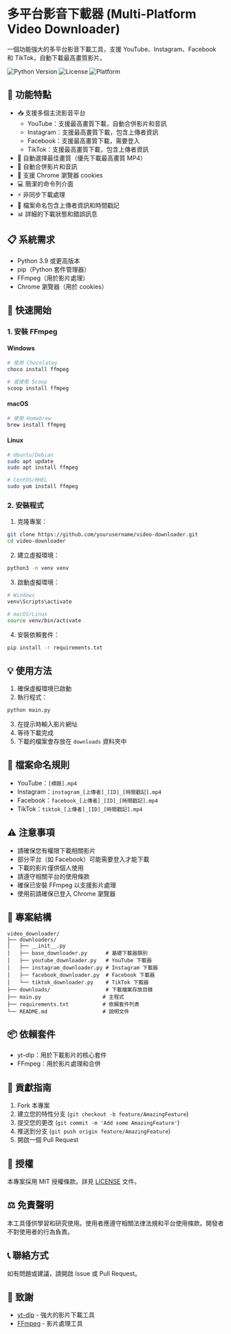 # 多平台影音下載器 (Multi-Platform Video Downloader)

一個功能強大的多平台影音下載工具，支援 YouTube、Instagram、Facebook 和 TikTok，自動下載最高畫質影片。

![Python Version](https://img.shields.io/badge/python-3.9%2B-blue)
![License](https://img.shields.io/badge/license-MIT-green)
![Platform](https://img.shields.io/badge/platform-Windows%20%7C%20macOS%20%7C%20Linux-lightgrey)

## 🌟 功能特點

- 📥 支援多個主流影音平台
  - YouTube：支援最高畫質下載，自動合併影片和音訊
  - Instagram：支援最高畫質下載，包含上傳者資訊
  - Facebook：支援最高畫質下載，需要登入
  - TikTok：支援最高畫質下載，包含上傳者資訊
- 🎥 自動選擇最佳畫質（優先下載最高畫質 MP4）
- 🔄 自動合併影片和音訊
- 🔐 支援 Chrome 瀏覽器 cookies
- 💻 簡潔的命令列介面
- ⚡ 非同步下載處理
- 📝 檔案命名包含上傳者資訊和時間戳記
- 📊 詳細的下載狀態和錯誤訊息

## 📋 系統需求

- Python 3.9 或更高版本
- pip（Python 套件管理器）
- FFmpeg（用於影片處理）
- Chrome 瀏覽器（用於 cookies）

## 🚀 快速開始

### 1. 安裝 FFmpeg

#### Windows
```bash
# 使用 Chocolatey
choco install ffmpeg

# 或使用 Scoop
scoop install ffmpeg
```

#### macOS
```bash
# 使用 Homebrew
brew install ffmpeg
```

#### Linux
```bash
# Ubuntu/Debian
sudo apt update
sudo apt install ffmpeg

# CentOS/RHEL
sudo yum install ffmpeg
```

### 2. 安裝程式

1. 克隆專案：
```bash
git clone https://github.com/yourusername/video-downloader.git
cd video-downloader
```

2. 建立虛擬環境：
```bash
python3 -m venv venv
```

3. 啟動虛擬環境：
```bash
# Windows
venv\Scripts\activate

# macOS/Linux
source venv/bin/activate
```

4. 安裝依賴套件：
```bash
pip install -r requirements.txt
```

## 💡 使用方法

1. 確保虛擬環境已啟動
2. 執行程式：
```bash
python main.py
```
3. 在提示時輸入影片網址
4. 等待下載完成
5. 下載的檔案會存放在 `downloads` 資料夾中

## 📁 檔案命名規則

- YouTube：`[標題].mp4`
- Instagram：`instagram_[上傳者]_[ID]_[時間戳記].mp4`
- Facebook：`facebook_[上傳者]_[ID]_[時間戳記].mp4`
- TikTok：`tiktok_[上傳者]_[ID]_[時間戳記].mp4`

## ⚠️ 注意事項

- 請確保您有權限下載相關影片
- 部分平台（如 Facebook）可能需要登入才能下載
- 下載的影片僅供個人使用
- 請遵守相關平台的使用條款
- 確保已安裝 FFmpeg 以支援影片處理
- 使用前請確保已登入 Chrome 瀏覽器

## 📂 專案結構

```
video_downloader/
├── downloaders/
│   ├── __init__.py
│   ├── base_downloader.py      # 基礎下載器類別
│   ├── youtube_downloader.py   # YouTube 下載器
│   ├── instagram_downloader.py # Instagram 下載器
│   ├── facebook_downloader.py  # Facebook 下載器
│   └── tiktok_downloader.py    # TikTok 下載器
├── downloads/                  # 下載檔案存放目錄
├── main.py                    # 主程式
├── requirements.txt           # 依賴套件列表
└── README.md                  # 說明文件
```

## 📦 依賴套件

- yt-dlp：用於下載影片的核心套件
- FFmpeg：用於影片處理和合併

## 🤝 貢獻指南

1. Fork 本專案
2. 建立您的特性分支 (`git checkout -b feature/AmazingFeature`)
3. 提交您的更改 (`git commit -m 'Add some AmazingFeature'`)
4. 推送到分支 (`git push origin feature/AmazingFeature`)
5. 開啟一個 Pull Request

## 📝 授權

本專案採用 MIT 授權條款。詳見 [LICENSE](LICENSE) 文件。

## ⚖️ 免責聲明

本工具僅供學習和研究使用。使用者應遵守相關法律法規和平台使用條款。開發者不對使用者的行為負責。

## 📞 聯絡方式

如有問題或建議，請開啟 Issue 或 Pull Request。

## 🙏 致謝

- [yt-dlp](https://github.com/yt-dlp/yt-dlp) - 強大的影片下載工具
- [FFmpeg](https://ffmpeg.org/) - 影片處理工具 
